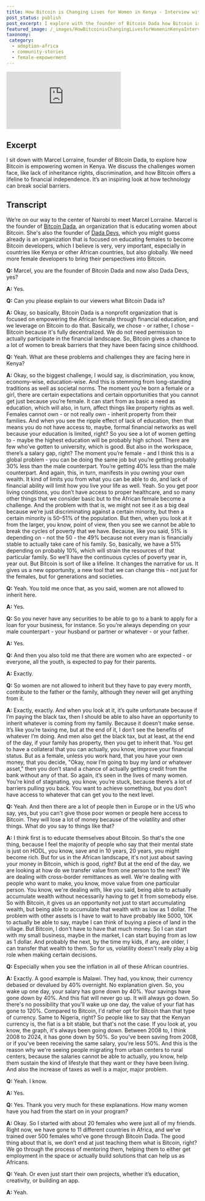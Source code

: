 ```yaml
---
title: How Bitcoin is Changing Lives for Women in Kenya - Interview with Bitcoin Dada
post_status: publish
post_excerpt: I explore with the founder of Bitcoin Dada how Bitcoin is empowering women in Kenya.
featured_image: /_images/HowBitcoinisChangingLivesforWomeninKenyaInterviewwithBitcoinDada.jpg
taxonomy:
 category:
  - adoption-africa
  - community-stories
  - female-empowerment
---
```


<iframe src="https://player.vimeo.com/video/1039792243?badge=0&amp;autopause=0&amp;player_id=0&amp;app_id=58479" frameborder="0" allow="autoplay; fullscreen; picture-in-picture; clipboard-write; encrypted-media" title="How Bitcoin is Changing Lives for Women in Kenya - Interview with Bitcoin Dada"></iframe>

<div style="margin-bottom:30px;"></div>

## Excerpt

I sit down with Marcel Lorraine, founder of Bitcoin Dada, to explore how Bitcoin is empowering women in Kenya. We discuss the challenges women face, like lack of inheritance rights, discrimination, and how Bitcoin offers a lifeline to financial independence. It’s an inspiring look at how technology can break social barriers.

## Transcript
We’re on our way to the center of Nairobi to meet Marcel Lorraine. Marcel is the founder of [Bitcoin Dada](https://btcdada.com/), an organization that is educating women about Bitcoin. She's also the founder of [Dada Devs](https://my.cracktheorange.com/adoption-africa/interview-bitcoin-dada-devs/), which you might guess already is an organization that is focused on educating females to become Bitcoin developers, which I believe is very, very important, especially in countries like Kenya or other African countries, but also globally. We need more female developers to bring their perspectives into Bitcoin.

**Q:** Marcel, you are the founder of Bitcoin Dada and now also Dada Devs, yes?

**A:** Yes.

**Q:** Can you please explain to our viewers what Bitcoin Dada is?

**A:** Okay, so basically, Bitcoin Dada is a nonprofit organization that is focused on empowering the African female through financial education, and we leverage on Bitcoin to do that. Basically, we chose - or rather, I chose - Bitcoin because it's fully decentralized. We do not need permission to actually participate in the financial landscape. So, Bitcoin gives a chance to a lot of women to break barriers that they have been facing since childhood.

**Q:** Yeah. What are these problems and challenges they are facing here in Kenya?

**A:** Okay, so the biggest challenge, I would say, is discrimination, you know, economy-wise, education-wise. And this is stemming from long-standing traditions as well as societal norms. The moment you’re born a female or a girl, there are certain expectations and certain opportunities that you cannot get just because you’re female. It can start from as basic a need as education, which will also, in turn, affect things like property rights as well. Females cannot own - or not really own - inherit property from their families. And when you see the ripple effect of lack of education, then that means you do not have access to, maybe, formal financial networks as well because your education is limited, right? So you see a lot of women getting to - maybe the highest education will be probably high school. There are few who’ve gotten to university, which is good. But also in the workspace, there’s a salary gap, right? The moment you’re female - and I think this is a global problem - you can be doing the same job but you’re getting probably 30% less than the male counterpart. You’re getting 40% less than the male counterpart. And again, this, in turn, manifests in you owning your own wealth. It kind of limits you from what you can be able to do, and lack of financial ability will limit how you live your life as well. Yeah. So you get poor living conditions, you don’t have access to proper healthcare, and so many other things that we consider basic but to the African female become a challenge. And the problem with that is, we might not see it as a big deal because we’re just discriminating against a certain minority, but then a certain minority is 50–51% of the population. But then, when you look at it from the larger, you know, point of view, then you see we cannot be able to break the cycles of poverty that we have. Because, like you said, 51% is depending on - not the 50 - the 49% because not every man is financially stable to actually take care of his family. So, basically, we have a 51% depending on probably 10%, which will strain the resources of that particular family. So we’ll have the continuous cycles of poverty year in, year out. But Bitcoin is sort of like a lifeline. It changes the narrative for us. It gives us a new opportunity, a new tool that we can change this - not just for the females, but for generations and societies.

**Q:** Yeah. You told me once that, as you said, women are not allowed to inherit here.

**A:** Yes.

**Q:** So you never have any securities to be able to go to a bank to apply for a loan for your business, for instance. So you’re always depending on your male counterpart - your husband or partner or whatever - or your father.

**A:** Yes.

**Q:** And then you also told me that there are women who are expected - or everyone, all the youth, is expected to pay for their parents.

**A:** Exactly.

**Q:** So women are not allowed to inherit but they have to pay every month, contribute to the father or the family, although they never will get anything from it.

**A:** Exactly, exactly. And when you look at it, it’s quite unfortunate because if I’m paying the black tax, then I should be able to also have an opportunity to inherit whatever is coming from my family. Because it doesn’t make sense. It’s like you’re taxing me, but at the end of it, I don’t see the benefits of whatever I’m doing. And men also get the black tax, but at least, at the end of the day, if your family has property, then you get to inherit that. You get to have a collateral that you can actually, you know, improve your financial status. But as a female, unless you work hard, that you have your own money, that you decide, "Okay, now I’m going to buy my land or whatever asset," then you don’t stand a chance of actually getting credit from the bank without any of that. So again, it’s seen in the lives of many women. You’re kind of stagnating, you know, you’re stuck, because there’s a lot of barriers pulling you back. You want to achieve something, but you don’t have access to whatever that can get you to the next level.

**Q:** Yeah. And then there are a lot of people then in Europe or in the US who say, yes, but you can't give those poor women or people here access to Bitcoin. They will lose a lot of money because of the volatility and other things. What do you say to things like that?

**A:** I think first is to educate themselves about Bitcoin. So that's the one thing, because I feel the majority of people who say that their mental state is just on HODL, you know, save and in 10 years, 20 years, you might become rich. But for us in the African landscape, it's not just about saving your money in Bitcoin, which is good, right? But at the end of the day, we are looking at how do we transfer value from one person to the next? We are dealing with cross-border remittances as well. We're dealing with people who want to make, you know, move value from one particular person. You know, we're dealing with, like you said, being able to actually accumulate wealth without necessarily having to get it from somebody else. So with Bitcoin, it gives us an opportunity not just to start accumulating wealth, but being able to accumulate that wealth with as low as 1 dollar. The problem with other assets is I have to wait to have probably like 5000, 10K to actually be able to say, maybe I can think of buying a piece of land in the village. But Bitcoin, I don't have to have that much money. So I can start with my small business, maybe in the market, I can start buying from as low as 1 dollar. And probably the next, by the time my kids, if any, are older, I can transfer that wealth to them. So for us, volatility doesn't really play a big role when making certain decisions.

**Q:** Especially when you see the inflation in all of these African countries.

**A:** Exactly. A good example is Malawi. They had, you know, their currency debased or devalued by 40% overnight. No explanation given. So, you wake up one day, your salary has gone down by 40%. Your savings have gone down by 40%. And this fiat will never go up. It will always go down. So there's no possibility that you'll wake up one day, the value of your fiat has gone to 120%. Compared to Bitcoin, I'd rather opt for Bitcoin than that type of currency. Same to Nigeria, right? So people like to say that the Kenyan currency is, the fiat is a bit stable, but that's not the case. If you look at, you know, the graph, it's always been going down. Between 2008 to, I think 2008 to 2024, it has gone down by 50%. So you've been saving from 2008, or if you've been receiving the same salary, you're less 50%. And this is the reason why we're seeing people migrating from urban centers to rural centers, because the salaries cannot be able to actually, you know, help them sustain the kind of lifestyle that they want or they have been living. And also the increase of taxes as well is a major, major problem.

**Q:** Yeah. I know.

**A:** Yes.

**Q:** Yes. Thank you very much for these explanations. How many women have you had from the start on in your program?

**A:** Okay. So I started with about 20 females who were just all of my friends. Right now, we have gone to 11 different countries in Africa, and we’ve trained over 500 females who’ve gone through Bitcoin Dada. The good thing about that is, we don’t end at just teaching them what is Bitcoin, right? We go through the process of mentoring them, helping them to either get employment in the space or actually build solutions that can help us as Africans.

**Q:** Yeah. Or even just start their own projects, whether it’s education, creativity, or building an app.

**A:** Yeah.

